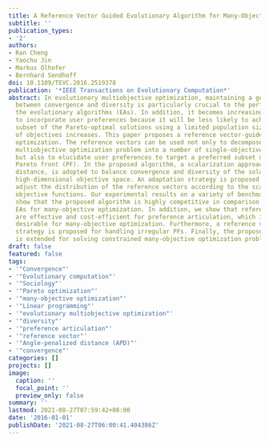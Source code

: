 ```yaml
---
title: A Reference Vector Guided Evolutionary Algorithm for Many-Objective Optimization
subtitle: ''
publication_types:
- '2'
authors:
- Ran Cheng
- Yaochu Jin
- Markus Olhofer
- Bernhard Sendhoff
doi: 10.1109/TEVC.2016.2519378
publication: '*IEEE Transactions on Evolutionary Computation*'
abstract: In evolutionary multiobjective optimization, maintaining a good balance
  between convergence and diversity is particularly crucial to the performance of
  the evolutionary algorithms (EAs). In addition, it becomes increasingly important
  to incorporate user preferences because it will be less likely to achieve a representative
  subset of the Pareto-optimal solutions using a limited population size as the number
  of objectives increases. This paper proposes a reference vector-guided EA for many-objective
  optimization. The reference vectors can be used not only to decompose the original
  multiobjective optimization problem into a number of single-objective subproblems,
  but also to elucidate user preferences to target a preferred subset of the whole
  Pareto front (PF). In the proposed algorithm, a scalarization approach, termed angle-penalized
  distance, is adopted to balance convergence and diversity of the solutions in the
  high-dimensional objective space. An adaptation strategy is proposed to dynamically
  adjust the distribution of the reference vectors according to the scales of the
  objective functions. Our experimental results on a variety of benchmark test problems
  show that the proposed algorithm is highly competitive in comparison with five state-of-the-art
  EAs for many-objective optimization. In addition, we show that reference vectors
  are effective and cost-efficient for preference articulation, which is particularly
  desirable for many-objective optimization. Furthermore, a reference vector regeneration
  strategy is proposed for handling irregular PFs. Finally, the proposed algorithm
  is extended for solving constrained many-objective optimization problems.
draft: false
featured: false
tags:
- '"Convergence"'
- '"Evolutionary computation"'
- '"Sociology"'
- '"Pareto optimization"'
- '"many-objective optimization"'
- '"Linear programming"'
- '"evolutionary multiobjective optimization"'
- '"diversity"'
- '"preference articulation"'
- '"reference vector"'
- '"Angle-penalized distance (APD)"'
- '"convergence"'
categories: []
projects: []
image:
  caption: ''
  focal_point: ''
  preview_only: false
summary: ''
lastmod: 2021-08-27T07:59:42+08:00
date: '2016-01-01'
publishDate: '2021-08-27T06:00:41.404386Z'
---
```

